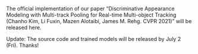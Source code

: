 The official implementation of our paper “Discriminative Appearance Modeling with Multi-track Pooling for Real-time Multi-object Tracking (Chanho Kim, Li Fuxin, Mazen Alotaibi, James M. Rehg. CVPR 2021)” will be released here.

Update: The source code and trained models will be released by July 2 (Fri). Thanks!
